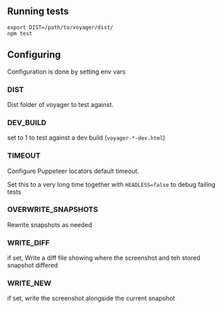 
## Running tests

```
export DIST=/path/to/voyager/dist/
npm test
```

## Configuring

Configuration is done by setting env vars

### DIST

Dist folder of voyager to test against.


### DEV_BUILD

set to 1 to test against a dev build (`voyager-*-dev.html`)

### TIMEOUT

Configure Puppeteer locators default timeout.

Set this to a very long time together with `HEADLESS=false` to debug failing tests


### OVERWRITE_SNAPSHOTS

Rewrite snapshots as needed

### WRITE_DIFF

if set, Write a diff file showing where the screenshot and teh stored snapshot differed

### WRITE_NEW

if set, write the screenshot alongside the current snapshot